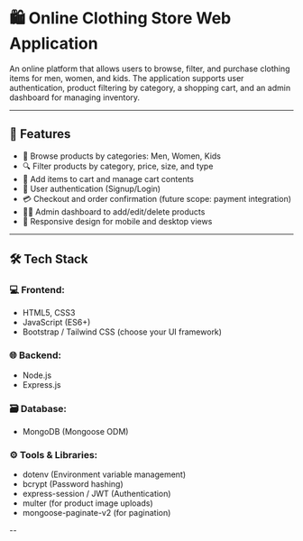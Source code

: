 # 🛍️ Online Clothing Store Web Application

An online platform that allows users to browse, filter, and purchase clothing items for men, women, and kids. The application supports user authentication, product filtering by category, a shopping cart, and an admin dashboard for managing inventory.

---

## 🚀 Features

- 👕 Browse products by categories: Men, Women, Kids
- 🔍 Filter products by category, price, size, and type
- 🛒 Add items to cart and manage cart contents
- 🔐 User authentication (Signup/Login)
- 💳 Checkout and order confirmation (future scope: payment integration)
- 🧑‍💼 Admin dashboard to add/edit/delete products
- 📱 Responsive design for mobile and desktop views

---

## 🛠️ Tech Stack

### 💻 Frontend:
- HTML5, CSS3
- JavaScript (ES6+)
- Bootstrap / Tailwind CSS (choose your UI framework)

### 🌐 Backend:
- Node.js
- Express.js

### 🗃️ Database:
- MongoDB (Mongoose ODM)

### ⚙️ Tools & Libraries:
- dotenv (Environment variable management)
- bcrypt (Password hashing)
- express-session / JWT (Authentication)
- multer (for product image uploads)
- mongoose-paginate-v2 (for pagination)

--

